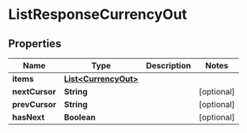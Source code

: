 

# ListResponseCurrencyOut


## Properties

Name | Type | Description | Notes
------------ | ------------- | ------------- | -------------
**items** | [**List&lt;CurrencyOut&gt;**](CurrencyOut.md) |  | 
**nextCursor** | **String** |  |  [optional]
**prevCursor** | **String** |  |  [optional]
**hasNext** | **Boolean** |  |  [optional]



